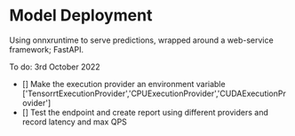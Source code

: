 # Model Deployment

Using onnxruntime to serve predictions, wrapped around a web-service framework; FastAPI. 

To do: 
3rd October 2022
- [] Make the execution provider an environment variable ['TensorrtExecutionProvider','CPUExecutionProvider','CUDAExecutionProvider']
- [] Test the endpoint and create report using different providers and record latency and max QPS

